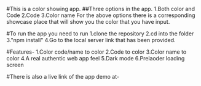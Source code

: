 #This is a color showing app.
##Three options in the app.
1.Both color and Code
2.Code
3.Color name
For the above options there is a corresponding showcase place that will show you the color that you have input.

#To run the app you need to run
1.clone the repository
2.cd into the folder
3."npm install"
4.Go to the local server link that has been provided.

#Features-
1.Color code/name to color
2.Code to color
3.Color name to color
4.A real authentic web app feel
5.Dark mode
6.Prelaoder loading screen

#There is also a live link of the app demo at-
